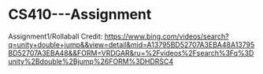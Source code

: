 # CS410---Assignment

Assignment1/Rollaball Credit:
https://www.bing.com/videos/search?q=unity+double+jump&&view=detail&mid=A13795BD52707A3EBA48A13795BD52707A3EBA48&&FORM=VRDGAR&ru=%2Fvideos%2Fsearch%3Fq%3Dunity%2Bdouble%2Bjump%26FORM%3DHDRSC4
